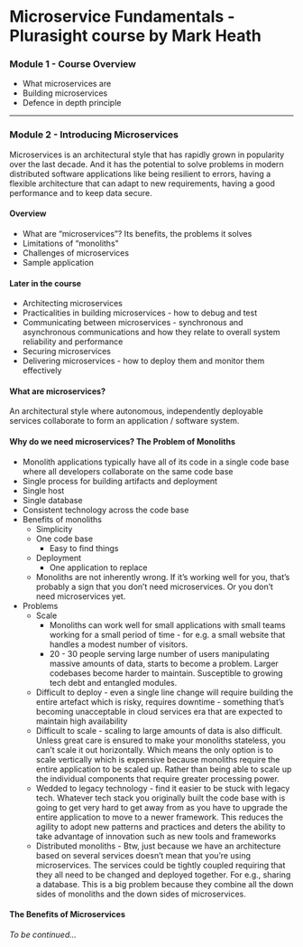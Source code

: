 # Microservice Fundamentals - Plurasight course by Mark Heath

### Module 1 - Course Overview
* What microservices are
* Building microservices
* Defence in depth principle

---

### Module 2 - Introducing Microservices

Microservices is an architectural style that has rapidly grown in popularity over the last decade. And it has the potential to solve problems in modern distributed software applications like being resilient to errors, having a flexible architecture that can adapt to new requirements, having a good performance and to keep data secure. 

#### Overview
* What are “microservices”? Its benefits, the problems it solves
* Limitations of “monoliths"
* Challenges of microservices
* Sample application 

#### Later in the course
* Architecting microservices
* Practicalities in building microservices - how to debug and test
* Communicating between microservices - synchronous and asynchronous communications and how they relate to overall system reliability and performance
* Securing microservices
* Delivering microservices - how to deploy them and monitor them effectively

#### What are microservices?
An architectural style where autonomous, independently deployable services collaborate to form an application / software system. 

#### Why do we need microservices? The Problem of Monoliths
* Monolith applications typically have all of its code in a single code base where all developers collaborate on the same code base
* Single process for building artifacts and deployment
* Single host
* Single database
* Consistent technology across the code base
* Benefits of monoliths
    * Simplicity 
    * One code base
        * Easy to find things
    * Deployment
        * One application to replace
    * Monoliths are not inherently wrong. If it’s working well for you, that’s probably a sign that you don’t need microservices. Or you don’t need microservices yet. 
* Problems
    * Scale
        * Monoliths can work well for small applications with small teams working for a small period of time - for e.g. a small website that handles a modest number of visitors. 
        * 20 - 30 people serving large number of users manipulating massive amounts of data, starts to become a problem. Larger codebases become harder to maintain. Susceptible to growing tech debt and entangled modules. 
    * Difficult to deploy - even a single line change will require building the entire artefact which is risky, requires downtime - something that’s becoming unacceptable in cloud services era that are expected to maintain high availability
    * Difficult to scale - scaling to large amounts of data is also difficult. Unless great care is ensured to make your monoliths stateless, you can’t scale it out horizontally. Which means the only option is to scale vertically which is expensive because monoliths require the entire application to be scaled up. Rather than being able to scale up the individual components that require greater processing power. 
    * Wedded to legacy technology - find it easier to be stuck with legacy tech. Whatever tech stack you originally built the code base with is going to get very hard to get away from as you have to upgrade the entire application to move to a newer framework. This reduces the agility to adopt new patterns and practices and deters the ability to take advantage of innovation such as new tools and frameworks
    * Distributed monoliths - Btw, just because we have an architecture based on several services doesn’t mean that you’re using microservices. The services could be tightly coupled requiring that they all need to be changed and deployed together. For e.g., sharing a database. This is a big problem because they combine all the down sides of monoliths and the down sides of microservices. 

#### The Benefits of Microservices

_To be continued..._














